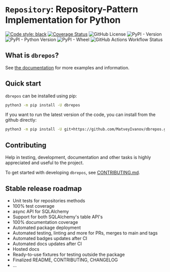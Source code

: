 `Repository`: Repository-Pattern Implementation for Python
=======================================

[![Code style: black](https://img.shields.io/badge/code%20style-black-000000.svg)](https://github.com/psf/black)
[![Coverage Status](https://coveralls.io/repos/github/MatveyIvanov/dbrepos/badge.svg?branch=main)](https://coveralls.io/github/MatveyIvanov/dbrepos?branch=main)
![GitHub License](https://img.shields.io/github/license/MatveyIvanov/dbrepos)
![PyPI - Version](https://img.shields.io/pypi/v/dbrepos)
![PyPI - Python Version](https://img.shields.io/pypi/pyversions/dbrepos)
![PyPI - Wheel](https://img.shields.io/pypi/wheel/dbrepos)
![GitHub Actions Workflow Status](https://img.shields.io/github/actions/workflow/status/MatveyIvanov/dbrepos/test-ci.yml?branch=main)

What is `dbrepos`?
-------------

See [the documentation](https://dbrepos.readthedocs.io/en/latest/) for
more examples and information.

Quick start
-----------

`dbrepos` can be installed using pip:

```bash
python3 -m pip install -U dbrepos
```

If you want to run the latest version of the code, you can install from the
github directly:

```bash
python3 -m pip install -U git+https://github.com/MatveyIvanov/dbrepos.git
```

Contributing
------------

Help in testing, development, documentation and other tasks is
highly appreciated and useful to the project.

To get started with developing `dbrepos`, see [CONTRIBUTING.md](CONTRIBUTING.md).

Stable release roadmap
----------------------------------
* Unit tests for repositories methods
* 100% test coverage
* async API for SQLAlchemy
* Support for both SQLAlchemy's table API's
* 100% documentation coverage
* Automated package deployment
* Automated testing, linting and more for PRs, merges to main and tags
* Automated badges updates after CI
* Automated docs updates after CI
* Hosted docs
* Ready-to-use fixtures for testing outside the package
* Finalized README, CONTRIBUTING, CHANGELOG
* ...
